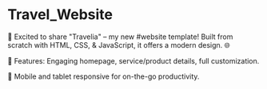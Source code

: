 # Travel_Website

🚀 Excited to share "Travelia" – my new #website template! Built from scratch with HTML, CSS, & JavaScript, it offers a modern design. 🌐

💼 Features: Engaging homepage, service/product details, full customization.

📱 Mobile and tablet responsive for on-the-go productivity.

